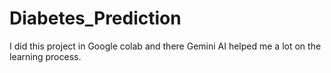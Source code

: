 # Diabetes_Prediction
I did this project in Google colab and there Gemini AI helped me a lot on the learning process.
